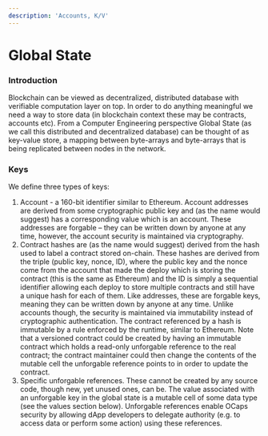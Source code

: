 ```yaml
---
description: 'Accounts, K/V'
---
```


# Global State

### Introduction

Blockchain can be viewed as decentralized, distributed database with verifiable computation layer on top. In order to do anything meaningful we need a way to store data \(in blockchain context these may be contracts, accounts etc\). From a Computer Engineering perspective Global State \(as we call this distributed and decentralized database\) can be thought of as key-value store, a mapping between byte-arrays and byte-arrays that is being replicated between nodes in the network.

### Keys

We define three types of keys:

1. Account - a 160-bit identifier similar to Ethereum. Account addresses are derived from some cryptographic public key and \(as the name would suggest\) has a corresponding value which is an account. These addresses are forgable – they can be written down by anyone at any time, however, the account security is maintained via cryptography. 
2. Contract hashes are \(as the name would suggest\) derived from the hash used to label a contract stored on-chain. These hashes are derived from the triple \(public key, nonce, ID\), where the public key and the nonce come from the account that made the deploy which is storing the contract \(this is the same as Ethereum\) and the ID is simply a sequential identifier allowing each deploy to store multiple contracts and still have a unique hash for each of them. Like addresses, these are forgable keys, meaning they can be written down by anyone at any time. Unlike accounts though, the security is maintained via immutability instead of cryptographic authentication. The contract referenced by a hash is immutable by a rule enforced by the runtime, similar to Ethereum. Note that a versioned contract could be created by having an immutable contract which holds a read-only unforgable reference to the real contract; the contract maintainer could then change the contents of the mutable cell the unforgable reference points to in order to update the contract.
3. Specific unforgable references. These cannot be created by any source code, though new, yet unused ones, can be. The value associated with an unforgable key in the global state is a mutable cell of some data type \(see the values section below\). Unforgable references enable OCaps security by allowing dApp developers to delegate authority \(e.g. to access data or perform some action\) using these references.

